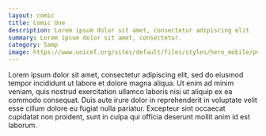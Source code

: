```yaml
---
layout: comic
title: Comic One
description: Lorem ipsum dolor sit amet, consectetur adipiscing elit
summary: Lorem ipsum dolor sit amet, consectetur.
category: Samp
image: https://www.unicef.org/sites/default/files/styles/hero_mobile/public/HERO%20IMAGE%20COMIC%20BOOK.jpg
---
```

Lorem ipsum dolor sit amet, consectetur adipiscing elit, sed do eiusmod tempor incididunt ut labore et dolore magna aliqua. Ut enim ad minim veniam, quis nostrud exercitation ullamco laboris nisi ut aliquip ex ea commodo consequat. Duis aute irure dolor in reprehenderit in voluptate velit esse cillum dolore eu fugiat nulla pariatur. Excepteur sint occaecat cupidatat non proident, sunt in culpa qui officia deserunt mollit anim id est laborum.